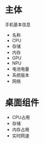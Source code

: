 # 主体

手机基本信息

* 名称
* CPU
* 存储
* 内存
* GPU
* NPU
* 电池电量
* 系统版本
* 网络

# 桌面组件

* CPU占用
* 存储
* 内存占用
* 实时网速
